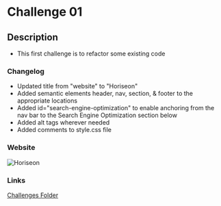 # Challenge 01

## Description
- This first challenge is to refactor some existing code

### Changelog
- Updated title from "website" to "Horiseon"
- Added semantic elements header, nav, section, & footer to the appropriate locations
- Added id="search-engine-optimization" to enable anchoring from the nav bar to the Search Engine Optimization section below
- Added alt tags wherever needed 
- Added comments to style.css file

### Website


![Horiseon](./assets/images/Horiseon.png)


### Links
[Challenges Folder](https://ahuang23.github.io/Challenges/)
